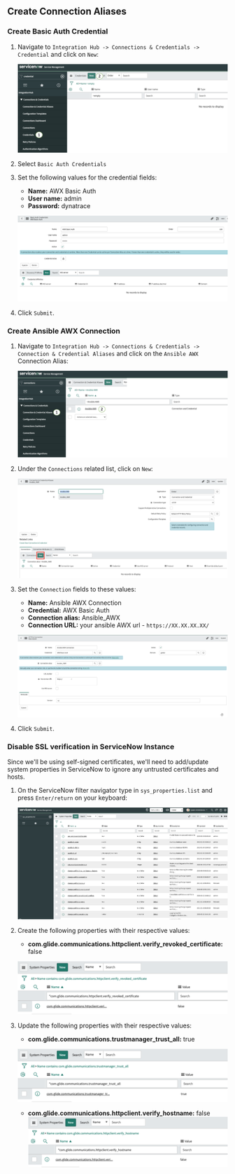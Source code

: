 ## Create Connection Aliases

### Create Basic Auth Credential

1. Navigate to `Integration Hub -> Connections & Credentials -> Credential` and click on `New`:

    ![service-now-cred](../../../assets/images/service-now-cred.png)

1. Select `Basic Auth Credentials`

1. Set the following values for the credential fields:

    - **Name:** AWX Basic Auth
    - **User name:** admin
    - **Password:** dynatrace

    ![service-now-credential](../../../assets/images/service-now-credential.png)

1. Click `Submit`.

### Create Ansible AWX Connection

1. Navigate to `Integration Hub -> Connections & Credentials -> Connection & Credential Aliases` and click on the `Ansible AWX` Connection Alias:

    ![service-now-conn-alias](../../../assets/images/service-now-conn-alias.png)

1. Under the `Connections` related list, click on `New`:

    ![service-now-conn-alias-details](../../../assets/images/service-now-conn-alias-details.png)

1. Set the `Connection` fields to these values:
    - **Name:** Ansible AWX Connection
    - **Credential:** AWX Basic Auth
    - **Connection alias:** Ansible_AWX
    - **Connection URL:** your ansible AWX url - `https://XX.XX.XX.XX/`

    ![servicenow-connection-details](../../../assets/images/servicenow-connection-details.png)

1. Click `Submit`.

### Disable SSL verification in ServiceNow Instance

Since we'll be using self-signed certificates, we'll need to add/update system properties in ServiceNow to ignore any untrusted certificates and hosts.

1. On the ServiceNow filter navigator type in `sys_properties.list` and press `Enter/return` on your keyboard:

    ![servicenow_sys_properties](../../../assets/images/servicenow_sys_properties.png)

1. Create the following properties with their respective values:

    - **com.glide.communications.httpclient.verify_revoked_certificate:** false

    ![servicenow_sys_properties_cert](../../../assets/images/servicenow_sys_properties_cert.png)

1. Update the following properties with their respective values:

    - **com.glide.communications.trustmanager_trust_all:** true

    ![servicenow_sys_properties_trustall](../../../assets/images/servicenow_sys_properties_trustall.png)

    - **com.glide.communications.httpclient.verify_hostname:** false
    ![servicenow_sys_properties_hostname](../../../assets/images/servicenow_sys_properties_hostname.png)
